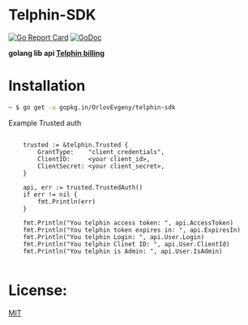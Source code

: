 # Telphin-SDK

[![Go Report Card](https://goreportcard.com/badge/github.com/OrlovEvgeny/telphin-sdk)](https://goreportcard.com/report/github.com/OrlovEvgeny/telphin-sdk)
[![GoDoc](https://godoc.org/github.com/OrlovEvgeny/telphin-sdk?status.svg)](https://godoc.org/github.com/OrlovEvgeny/telphin-sdk)

**golang lib api [Telphin billing](https://ringme-confluence.atlassian.net/wiki/spaces/RAL/pages)**

# Installation

```bash
~ $ go get -u gopkg.in/OrlovEvgeny/telphin-sdk
```

Example Trusted auth

````golang

    trusted := &telphin.Trusted {
		GrantType:    "client_credentials",
		ClientID:     <your client_id>,
		ClientSecret: <your client_secret>,
	}

	api, err := trusted.TrustedAuth()
	if err != nil {
		fmt.Println(err)
	}

	fmt.Println("You telphin access token: ", api.AccessToken)
	fmt.Println("You telphin token expires in: ", api.ExpiresIn)
	fmt.Println("You telphin Login: ", api.User.Login)
	fmt.Println("You telphin Clinet ID: ", api.User.ClientId)
	fmt.Println("You telphin is Admin: ", api.User.IsAdmin)
	
````


# License:

[MIT](LICENSE)
